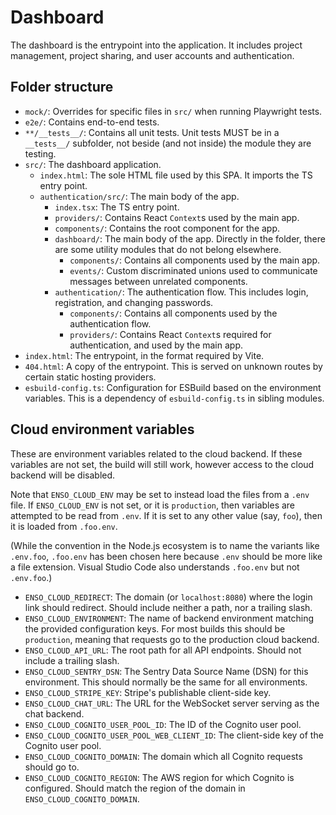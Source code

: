 # Dashboard

The dashboard is the entrypoint into the application. It includes project
management, project sharing, and user accounts and authentication.

## Folder structure

- `mock/`: Overrides for specific files in `src/` when running Playwright tests.
- `e2e/`: Contains end-to-end tests.
- `**/__tests__/`: Contains all unit tests. Unit tests MUST be in a `__tests__/`
  subfolder, not beside (and not inside) the module they are testing.
- `src/`: The dashboard application.
  - `index.html`: The sole HTML file used by this SPA. It imports the TS entry
    point.
  - `authentication/src/`: The main body of the app.
    - `index.tsx`: The TS entry point.
    - `providers/`: Contains React `Context`s used by the main app.
    - `components/`: Contains the root component for the app.
    - `dashboard/`: The main body of the app. Directly in the folder, there are
      some utility modules that do not belong elsewhere.
      - `components/`: Contains all components used by the main app.
      - `events/`: Custom discriminated unions used to communicate messages
        between unrelated components.
    - `authentication/`: The authentication flow. This includes login,
      registration, and changing passwords.
      - `components/`: Contains all components used by the authentication flow.
      - `providers/`: Contains React `Context`s required for authentication, and
        used by the main app.
- `index.html`: The entrypoint, in the format required by Vite.
- `404.html`: A copy of the entrypoint. This is served on unknown routes by
  certain static hosting providers.
- `esbuild-config.ts`: Configuration for ESBuild based on the environment
  variables. This is a dependency of `esbuild-config.ts` in sibling modules.

## Cloud environment variables

These are environment variables related to the cloud backend. If these variables
are not set, the build will still work, however access to the cloud backend will
be disabled.

Note that `ENSO_CLOUD_ENV` may be set to instead load the files from a `.env`
file. If `ENSO_CLOUD_ENV` is not set, or it is `production`, then variables are
attempted to be read from `.env`. If it is set to any other value (say, `foo`),
then it is loaded from `.foo.env`.

(While the convention in the Node.js ecosystem is to name the variants like
`.env.foo`, `.foo.env` has been chosen here because `.env` should be more like
a file extension. Visual Studio Code also understands `.foo.env` but not
`.env.foo`.)

- `ENSO_CLOUD_REDIRECT`: The domain (or `localhost:8080`) where the login link
  should redirect. Should include neither a path, nor a trailing slash.
- `ENSO_CLOUD_ENVIRONMENT`: The name of backend environment matching the
  provided configuration keys. For most builds this should be `production`,
  meaning that requests go to the production cloud backend.
- `ENSO_CLOUD_API_URL`: The root path for all API endpoints. Should not include
  a trailing slash.
- `ENSO_CLOUD_SENTRY_DSN`: The Sentry Data Source Name (DSN) for this
  environment. This should normally be the same for all environments.
- `ENSO_CLOUD_STRIPE_KEY`: Stripe's publishable client-side key.
- `ENSO_CLOUD_CHAT_URL`: The URL for the WebSocket server serving as the chat
  backend.
- `ENSO_CLOUD_COGNITO_USER_POOL_ID`: The ID of the Cognito user pool.
- `ENSO_CLOUD_COGNITO_USER_POOL_WEB_CLIENT_ID`: The client-side key of the
  Cognito user pool.
- `ENSO_CLOUD_COGNITO_DOMAIN`: The domain which all Cognito requests should go
  to.
- `ENSO_CLOUD_COGNITO_REGION`: The AWS region for which Cognito is configured.
  Should match the region of the domain in `ENSO_CLOUD_COGNITO_DOMAIN`.

